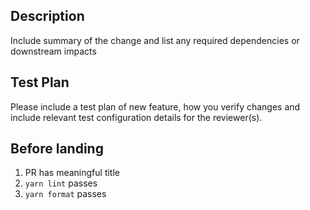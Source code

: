 ## Description
<!-- Aim to reference the GitHub issue number here (e.g. "#XXX") improve discoverability. -->
Include summary of the change and list any required dependencies or downstream impacts

## Test Plan
Please include a test plan of new feature, how you verify changes and include relevant test configuration details for the reviewer(s).

## Before landing

1. PR has meaningful title
1. `yarn lint` passes
1. `yarn format` passes
